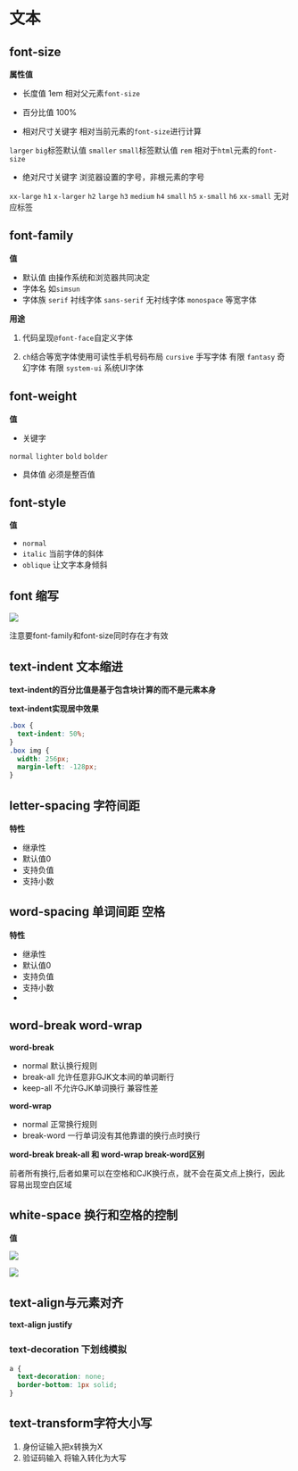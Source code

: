 # 文本

## font-size

**属性值**

* 长度值 1em 相对父元素`font-size`

* 百分比值 100%

* 相对尺寸关键字 相对当前元素的`font-size`进行计算 

`larger` `big`标签默认值
`smaller` `small`标签默认值
`rem` 相对于`html`元素的`font-size`

* 绝对尺寸关键字 浏览器设置的字号，非根元素的字号

`xx-large` `h1`
`x-larger` `h2`
`large` `h3`
`medium` `h4`
`small` `h5`
`x-small` `h6`
`xx-small` 无对应标签



## font-family

**值**

* 默认值 由操作系统和浏览器共同决定
* 字体名 如`simsun`
* 字体族 
`serif` 衬线字体
`sans-serif` 无衬线字体
`monospace` 等宽字体

**用途**

1. 代码呈现`@font-face`自定义字体 


2. `ch`结合等宽字体使用可读性手机号码布局
`cursive`  手写字体 有限
`fantasy` 奇幻字体 有限
`system-ui` 系统UI字体

## font-weight

**值**

* 关键字

`normal`
`lighter`
`bold`
`bolder`

* 具体值 必须是整百值

## font-style

**值**

* `normal`
* `italic` 当前字体的斜体
* `oblique` 让文字本身倾斜

## font 缩写

![](https://user-gold-cdn.xitu.io/2019/5/5/16a866a6057f854f?w=1151&h=98&f=png&s=10658)

注意要font-family和font-size同时存在才有效

## text-indent 文本缩进

**text-indent的百分比值是基于包含块计算的而不是元素本身**

**text-indent实现居中效果**
```css
.box {
  text-indent: 50%;
}
.box img {
  width: 256px;
  margin-left: -128px;
}
```
## letter-spacing 字符间距

**特性**
* 继承性
* 默认值0
* 支持负值
* 支持小数

## word-spacing 单词间距 空格

**特性**
* 继承性
* 默认值0
* 支持负值
* 支持小数
* 

## word-break word-wrap

**word-break**
* normal 默认换行规则
* break-all 允许任意非GJK文本间的单词断行
* keep-all  不允许GJK单词换行 兼容性差

**word-wrap**
* normal 正常换行规则
* break-word 一行单词没有其他靠谱的换行点时换行

**word-break break-all 和 word-wrap  break-word区别**

前者所有换行,后者如果可以在空格和CJK换行点，就不会在英文点上换行，因此容易出现空白区域


## white-space 换行和空格的控制

**值**


![](https://user-gold-cdn.xitu.io/2019/5/5/16a86aa4f4435c08?w=850&h=165&f=png&s=71591)


![](https://user-gold-cdn.xitu.io/2019/5/5/16a86acecb43b225?w=937&h=238&f=png&s=47351)

## text-align与元素对齐

**text-align justify**

### text-decoration 下划线模拟
```css
a {
  text-decoration: none;
  border-bottom: 1px solid;
}
```

## text-transform字符大小写

1. 身份证输入把x转换为X
2. 验证码输入 将输入转化为大写
